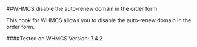 ##WHMCS disable the auto-renew domain in the order form

This hook for WHMCS allows you to disable the auto-renew domain in the order form.

####Tested on WHMCS Version: 7.4.2